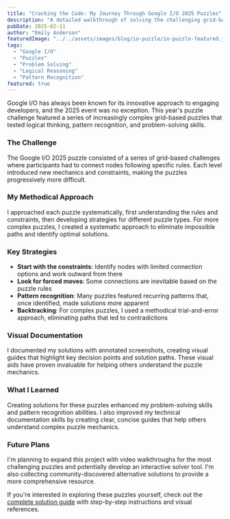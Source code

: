 ```yaml
---
title: "Cracking the Code: My Journey Through Google I/O 2025 Puzzles"
description: "A detailed walkthrough of solving the challenging grid-based puzzles from Google I/O 2025"
pubDate: 2025-02-11
author: "Emily Anderson"
featuredImage: "../../assets/images/blog/io-puzzle/io-puzzle-featured.jpg"
tags:
  - "Google I/O"
  - "Puzzles"
  - "Problem Solving"
  - "Logical Reasoning"
  - "Pattern Recognition"
featured: true
---
```


Google I/O has always been known for its innovative approach to engaging developers, and the 2025 event was no exception. This year's puzzle challenge featured a series of increasingly complex grid-based puzzles that tested logical thinking, pattern recognition, and problem-solving skills.

### The Challenge

The Google I/O 2025 puzzle consisted of a series of grid-based challenges where participants had to connect nodes following specific rules. Each level introduced new mechanics and constraints, making the puzzles progressively more difficult.

### My Methodical Approach

I approached each puzzle systematically, first understanding the rules and constraints, then developing strategies for different puzzle types. For more complex puzzles, I created a systematic approach to eliminate impossible paths and identify optimal solutions.

### Key Strategies

*   **Start with the constraints**: Identify nodes with limited connection options and work outward from there
*   **Look for forced moves**: Some connections are inevitable based on the puzzle rules
*   **Pattern recognition**: Many puzzles featured recurring patterns that, once identified, made solutions more apparent
*   **Backtracking**: For complex puzzles, I used a methodical trial-and-error approach, eliminating paths that led to contradictions

### Visual Documentation

I documented my solutions with annotated screenshots, creating visual guides that highlight key decision points and solution paths. These visual aids have proven invaluable for helping others understand the puzzle mechanics.

### What I Learned

Creating solutions for these puzzles enhanced my problem-solving skills and pattern recognition abilities. I also improved my technical documentation skills by creating clear, concise guides that help others understand complex puzzle mechanics.

### Future Plans

I'm planning to expand this project with video walkthroughs for the most challenging puzzles and potentially develop an interactive solver tool. I'm also collecting community-discovered alternative solutions to provide a more comprehensive resource.

If you're interested in exploring these puzzles yourself, check out the [complete solution guide](https://helloemily.dev/projects/io-puzzle-2025) with step-by-step instructions and visual references.